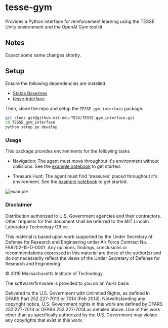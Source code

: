 # tesse-gym

Provides a Python interface for reinforcement learning using the TESSE Unity environment and the OpenAI Gym toolkit.

## Notes

Expect some name changes shortly.

## Setup

Ensure the following dependencies are installed:
- [Stable Baselines](https://stable-baselines.readthedocs.io/en/master/)
- [tesse-interface](https://github.mit.edu/TESS/TESSE_interface)

Then, clone the repo and setup the `TESSE_gym_interface` package.

```sh
git clone git@github.mit.edu:TESS/TESSE_gym_interface.git
cd TESSE_gym_interface
python setup.py develop
```

### Usage 

This package provides environments for the following tasks
- Navigation: The agent must move throughout it's environment without collisions. See  the [example notebook](notebooks/navigation-training.ipynb) to get started.

- Treasure Hunt: The agent must find 'treasures' placed throughout it's environment. See the [example notebook](notebooks/treasure-hunt-training.ipynb) to get started.

![example](docs/treasure_hunt.gif)
  


### Disclaimer

Distribution authorized to U.S. Government agencies and their contractors. Other requests for this document shall be referred to the MIT Lincoln Laboratory Technology Office.

This material is based upon work supported by the Under Secretary of Defense for Research and Engineering under Air Force Contract No. FA8702-15-D-0001. Any opinions, findings, conclusions or recommendations expressed in this material are those of the author(s) and do not necessarily reflect the views of the Under Secretary of Defense for Research and Engineering.

© 2019 Massachusetts Institute of Technology.

The software/firmware is provided to you on an As-Is basis

Delivered to the U.S. Government with Unlimited Rights, as defined in DFARS Part 252.227-7013 or 7014 (Feb 2014). Notwithstanding any copyright notice, U.S. Government rights in this work are defined by DFARS 252.227-7013 or DFARS 252.227-7014 as detailed above. Use of this work other than as specifically authorized by the U.S. Government may violate any copyrights that exist in this work.
